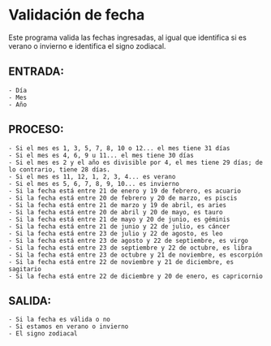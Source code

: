 # Validación de fecha
Este programa valida las fechas ingresadas, al igual que identifica si es verano o invierno e identifica el signo zodiacal.

## ENTRADA:
    - Día
    - Mes
    - Año
    
## PROCESO:
    - Si el mes es 1, 3, 5, 7, 8, 10 o 12... el mes tiene 31 días
    - Si el mes es 4, 6, 9 u 11... el mes tiene 30 días
    - Si el mes es 2 y el año es divisible por 4, el mes tiene 29 días; de lo contrario, tiene 28 días.
    - Si el mes es 11, 12, 1, 2, 3, 4... es verano
    - Si el mes es 5, 6, 7, 8, 9, 10... es invierno
    - Si la fecha está entre 21 de enero y 19 de febrero, es acuario
    - Si la fecha está entre 20 de febrero y 20 de marzo, es piscis
    - Si la fecha está entre 21 de marzo y 19 de abril, es aries
    - Si la fecha está entre 20 de abril y 20 de mayo, es tauro
    - Si la fecha está entre 21 de mayo y 20 de junio, es géminis
    - Si la fecha está entre 21 de junio y 22 de julio, es cáncer
    - Si la fecha está entre 23 de julio y 22 de agosto, es leo
    - Si la fecha está entre 23 de agosto y 22 de septiembre, es virgo
    - Si la fecha está entre 23 de septiembre y 22 de octubre, es libra
    - Si la fecha está entre 23 de octubre y 21 de noviembre, es escorpión
    - Si la fecha está entre 22 de noviembre y 21 de diciembre, es sagitario
    - Si la fecha está entre 22 de diciembre y 20 de enero, es capricornio

## SALIDA:
    - Si la fecha es válida o no
    - Si estamos en verano o invierno
    - El signo zodiacal